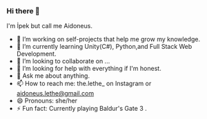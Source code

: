 ### Hi there 👋
I'm İpek but call me Aidoneus.

<!--
**4idoneus/4idoneus** is a ✨ _special_ ✨ repository because its `README.md` (this file) appears on your GitHub profile.

Here are some ideas to get you started:
-->
- 🔭 I’m working on self-projects that help me grow my knowledge.
- 🌱 I’m currently learning Unity(C#), Python,and Full Stack Web Development.
- 👯 I’m looking to collaborate on ...
- 🤔 I’m looking for help with everything if I'm honest.
- 💬 Ask me about anything.
- 📫 How to reach me: the.lethe_ on Instagram or aidoneus.lethe@gmail.com
- 😄 Pronouns: she/her
- ⚡ Fun fact: Currently playing Baldur's Gate 3 .

